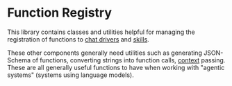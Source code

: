 # Function Registry

This library contains classes and utilities helpful for managing the registration of functions to [chat drivers](../chat-driver/README.md) and [skills](../../skills/skill-library/README.md).

These other components generally need utilities such as generating JSON-Schema
of functions, converting strings into function calls,
[context](../context/README.md) passing. These are all generally useful
functions to have when working with "agentic systems" (systems using language
models).
